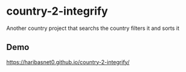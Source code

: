 # country-2-integrify
Another country project that searchs the country filters it and sorts it


## Demo
https://haribasnet0.github.io/country-2-integrify/